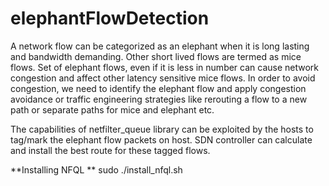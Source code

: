 # elephantFlowDetection

A network flow can be categorized as an elephant when it is long lasting and bandwidth demanding. Other short lived flows are termed as mice flows. Set of elephant flows, even if it is less in number can cause network congestion and affect other latency sensitive mice flows. In order to avoid congestion, we need to identify the elephant flow and apply congestion avoidance or traffic engineering strategies like rerouting a flow to a new path or separate paths for mice and elephant etc.

The capabilities of netfilter_queue library can be exploited by the hosts to tag/mark the elephant flow packets on host. SDN controller can calculate and install the best route for these tagged flows.

**Installing NFQL **
    sudo ./install_nfql.sh

